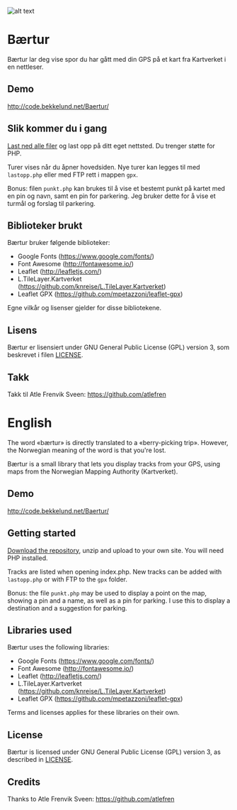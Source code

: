 ![alt text](https://raw.githubusercontent.com/MartinBekkelund/Baertur/master/assets/img/baertur_logo.jpg "Bærtur")

# Bærtur

Bærtur lar deg vise spor du har gått med din GPS på et kart fra Kartverket i en nettleser.

## Demo

http://code.bekkelund.net/Baertur/ 

## Slik kommer du i gang

[Last ned alle filer](https://github.com/MartinBekkelund/Baertur/archive/master.zip) og last opp på ditt eget nettsted. Du trenger støtte for PHP.

Turer vises når du åpner hovedsiden. Nye turer kan legges til med `lastopp.php` eller med FTP rett i mappen `gpx`.

Bonus: filen `punkt.php` kan brukes til å vise et bestemt punkt på kartet med en pin og navn, samt en pin for parkering. Jeg bruker dette for å vise et turmål og forslag til parkering.

## Biblioteker brukt

Bærtur bruker følgende biblioteker:

* Google Fonts (https://www.google.com/fonts/)
* Font Awesome (http://fontawesome.io/)
* Leaflet (http://leafletjs.com/)
* L.TileLayer.Kartverket (https://github.com/knreise/L.TileLayer.Kartverket)
* Leaflet GPX (https://github.com/mpetazzoni/leaflet-gpx)

Egne vilkår og lisenser gjelder for disse bibliotekene.

## Lisens

Bærtur er lisensiert under GNU General Public License (GPL) version 3, som beskrevet i filen [LICENSE](https://github.com/MartinBekkelund/Baertur/blob/master/LICENSE.md).

## Takk

Takk til Atle Frenvik Sveen: https://github.com/atlefren 

# English

The word «bærtur» is directly translated to a «berry-picking trip». However, the Norwegian meaning of the word is that you're lost.

Bærtur is a small library that lets you display tracks from your GPS, using maps from the Norwegian Mapping Authority (Kartverket).

## Demo

http://code.bekkelund.net/Baertur/ 

## Getting started

[Download the repository](https://github.com/MartinBekkelund/Baertur/archive/master.zip), unzip and upload to your own site. You will need PHP installed.

Tracks are listed when opening index.php. New tracks can be added with `lastopp.php` or with FTP to the `gpx` folder.

Bonus: the file `punkt.php` may be used to display a point on the map, showing a pin and a name, as well as a pin for parking. I use this to display a destination and a suggestion for parking.

## Libraries used

Bærtur uses the following libraries:

* Google Fonts (https://www.google.com/fonts/)
* Font Awesome (http://fontawesome.io/)
* Leaflet (http://leafletjs.com/)
* L.TileLayer.Kartverket (https://github.com/knreise/L.TileLayer.Kartverket)
* Leaflet GPX (https://github.com/mpetazzoni/leaflet-gpx)

Terms and licenses applies for these libraries on their own.

## License

Bærtur is licensed under GNU General Public License (GPL) version 3, as described in [LICENSE](https://github.com/MartinBekkelund/Baertur/blob/master/LICENSE.md).

## Credits

Thanks to Atle Frenvik Sveen: https://github.com/atlefren 